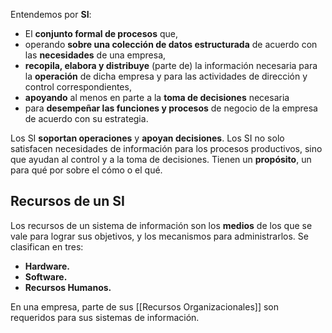 Entendemos por **SI**:

- El **conjunto formal de procesos** que,
- operando **sobre una colección de datos estructurada** de acuerdo con las **necesidades** de una empresa,
- **recopila, elabora y distribuye** (parte de) la información necesaria para la **operación** de dicha empresa y para las actividades de dirección y control correspondientes,
- **apoyando** al menos en parte a la **toma de decisiones** necesaria
- para **desempeñar las funciones y procesos** de negocio de la empresa de acuerdo con su estrategia.

Los SI **soportan operaciones** y **apoyan decisiones**. Los SI no solo satisfacen necesidades de información para los procesos productivos, sino que ayudan al control y a la toma de decisiones. Tienen un **propósito**, un para qué por sobre el cómo o el qué.

## Recursos de un SI

Los recursos de un sistema de información son los **medios** de los que se vale para lograr sus objetivos, y los mecanismos para administrarlos. Se clasifican en tres:

- **Hardware.**
- **Software.**
- **Recursos Humanos.**

En una empresa, parte de sus [[Recursos Organizacionales]] son requeridos para sus sistemas de información.
